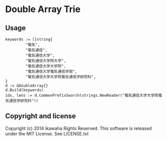 # Double Array Trie

## Usage

```
keywords := []string{
         "電気",                
         "電気通信",              
         "電気通信大学",            
         "電気通信大学院大学",         
         "電気通信大学大学院",         
         "電気通信大学電気通信学部",      
         "電気通信大学大学院電気通信学研究科",
}		
d := &DoubleArray{}
d.Build(keywords)
ids, lens := d.CommonPrefixSearch(strings.NewReader("電気通信大学大学院電気通信学研究科"))
```

## Copyright and license

Copyright (c) 2014 ikawaha Rights Reserved.
This software is released under the MIT License. See LICENSE.txt
